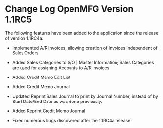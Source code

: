 Change Log
OpenMFG
Version 1.1RC5
==================================



The following features have been added to the application since 
the release of version 1.1RC4a:




* Implemented A/R Invoices, allowing creation of Invoices independent
of Sales Orders

* Added Sales Categories to S/O | Master Information; Sales Categories 
are used for assigning Accounts to A/R Invoices 

* Added Credit Memo Edit List

* Added Credit Memo Journal

* Updated Reprint Sales Journal to print by Journal Number, instead
of by Start Date/End Date as was done previously.

* Added Reprint Credit Memo Journal

* Fixed numerous bugs discovered after the 1.1RC4a release.